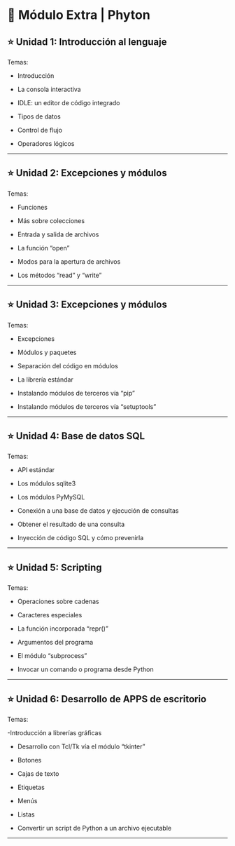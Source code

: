 
# :book: Módulo Extra | Phyton

## :star: Unidad 1: Introducción al lenguaje

Temas:

- Introducción

- La consola interactiva

- IDLE: un editor de código integrado

- Tipos de datos

- Control de flujo

- Operadores lógicos

---

## :star: Unidad 2: Excepciones y módulos

Temas:

- Funciones

- Más sobre colecciones

- Entrada y salida de archivos

- La función “open”

- Modos para la apertura de archivos

- Los métodos “read” y “write”

---

## :star: Unidad 3: Excepciones y módulos

Temas:

- Excepciones

- Módulos y paquetes

- Separación del código en módulos

- La librería estándar

- Instalando módulos de terceros vía “pip”

- Instalando módulos de terceros vía “setuptools”

---

## :star: Unidad 4: Base de datos SQL

Temas:

- API estándar

- Los módulos sqlite3 

- Los módulos PyMySQL

- Conexión a una base de datos y ejecución de consultas

- Obtener el resultado de una consulta

- Inyección de código SQL y cómo prevenirla

---

## :star: Unidad 5: Scripting

Temas:

- Operaciones sobre cadenas

- Caracteres especiales

- La función incorporada “repr()”

- Argumentos del programa

- El módulo “subprocess”

- Invocar un comando o programa desde Python

---

## :star: Unidad 6: Desarrollo de APPS de escritorio

Temas:

-Introducción a librerías gráficas

- Desarrollo con Tcl/Tk vía el módulo “tkinter”

- Botones

- Cajas de texto

- Etiquetas

- Menús

- Listas

- Convertir un script de Python a un archivo ejecutable

---